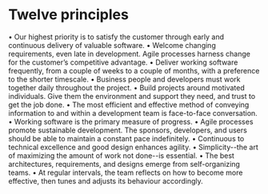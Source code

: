 # Twelve principles

• Our highest priority is to satisfy the customer through early and 
  continuous delivery of valuable software.
• Welcome changing requirements, even late in development. Agile
  processes harness change for the customer’s competitive advantage.
• Deliver working software frequently, from a couple of weeks to a
  couple of months, with a preference to the shorter timescale.
• Business people and developers must work together daily throughout the 
  project.
• Build projects around motivated individuals. Give them the environment
  and support they need, and trust to get the job done.
• The most efficient and effective method of conveying information to
  and within a development team is face-to-face conversation.
• Working software is the primary measure of progress.
• Agile processes promote sustainable development. The sponsors,
  developers, and users should be able to maintain a constant pace
  indefinitely.
• Continuous to technical excellence and good design enhances agility.
• Simplicity--the art of maximizing the amount of work not done--is
  essential.
• The best architectures, requirements, and designs emerge from
  self-organizing teams.
• At regular intervals, the team reflects on how to become more
  effective, then tunes and adjusts its behaviour accordingly.
